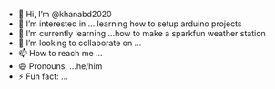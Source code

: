 - 👋 Hi, I’m @khanabd2020
- 👀 I’m interested in ... learning how to setup arduino projects
- 🌱 I’m currently learning ...how to make a sparkfun weather station
- 💞️ I’m looking to collaborate on ...
- 📫 How to reach me ...
- 😄 Pronouns: ...he/him
- ⚡ Fun fact: ...

<!---
khanabd2020/khanabd2020 is a ✨ special ✨ repository because its `README.md` (this file) appears on your GitHub profile.
You can click the Preview link to take a look at your changes.
--->
